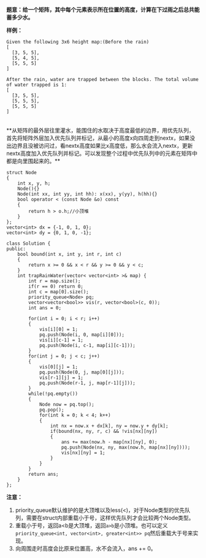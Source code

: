 **题意：给一个矩阵，其中每个元素表示所在位置的高度，计算在下过雨之后总共能蓄多少水。**

**样例：**
```
Given the following 3x6 height map:(Before the rain)
[
  [3, 5, 5],
  [5, 4, 5],
  [5, 5, 5]
]

After the rain, water are trapped between the blocks. The total volume of water trapped is 1:
[
  [3, 5, 5],
  [5, 5, 5],
  [5, 5, 5]
]
```

<br/>
**从矩阵的最外层往里灌水，能围住的水取决于高度最低的边界，用优先队列，首先将矩阵外层加入优先队列并标记，从最小的高度x向四周走到nextx，如果没出边界且没被访问过，看nextx高度如果比x高度低，那么水会流入nextx，更新nextx高度加入优先队列并标记。可以发现整个过程中优先队列中的元素在矩阵中都是向里围起来的。**

```
struct Node
{
    int x, y, h;
    Node(){}
    Node(int xx, int yy, int hh): x(xx), y(yy), h(hh){}
    bool operator < (const Node &o) const
    {
        return h > o.h;//小顶堆
    }
};
vector<int> dx = {-1, 0, 1, 0};
vector<int> dy = {0, 1, 0, -1};

class Solution {
public:
    bool bound(int x, int y, int r, int c)
    {
        return x >= 0 && x < r && y >= 0 && y < c;
    }
    int trapRainWater(vector< vector<int> >& map) {
        int r = map.size();
        if(r == 0) return 0;
        int c = map[0].size();
        priority_queue<Node> pq;
        vector<vector<bool>> vis(r, vector<bool>(c, 0));
        int ans = 0;

        for(int i = 0; i < r; i++)
        {
            vis[i][0] = 1;
            pq.push(Node(i, 0, map[i][0]));
            vis[i][c-1] = 1;
            pq.push(Node(i, c-1, map[i][c-1]));
        }
        for(int j = 0; j < c; j++)
        {
            vis[0][j] = 1;
            pq.push(Node(0, j, map[0][j]));
            vis[r-1][j] = 1;
            pq.push(Node(r-1, j, map[r-1][j]));
        }
        while(!pq.empty())
        {
            Node now = pq.top();
            pq.pop();
            for(int k = 0; k < 4; k++)
            {
                int nx = now.x + dx[k], ny = now.y + dy[k];
                if(bound(nx, ny, r, c) && !vis[nx][ny])
                {
                    ans += max(now.h - map[nx][ny], 0);
                    pq.push(Node(nx, ny, max(now.h, map[nx][ny])));
                    vis[nx][ny] = 1;
                }
            }
        }
        return ans;
    }
};
```

**注意：**

1. priority_queue默认维护的是大顶堆以及less(<)，对于Node类型的优先队列，需要在struct内部重载小于号，这样优先队列才会比较两个Node类型。
2. 重载小于号，返回a<b是大顶堆，返回```a>b```是小顶堆。也可以定义```priority_queue<int, vector<int>, greater<int>> pq```然后重载大于号来实现。
3. 向周围走时高度会比原来位置高，水不会流入，ans += 0。